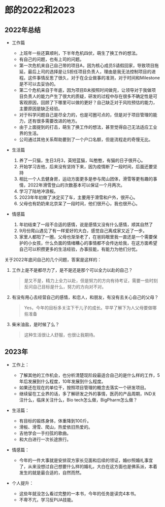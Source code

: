 # 郎的2022和2023

## 2022年总结

- 工作篇
  - 上班年一些还算顺利，下半年危机四伏，萌生了换工作的想法。
  - 有自己的问题，也有上司的问题。
  - 第一次危机来自己自己带的项目A，因为核心成员S请假回家，导致项目拖延，最后上司的选择是让S担任项目负责人，理由是我无法控制项目的进程。这件事情反思了很久，对于在企业做事的准测，对于时间和Milestone是不可以去妥协的。
  - 第二个危机来自于年底，因为项目B未按照时间做完，让领导对于我做项目负责人的能力产生了很大的质疑，研发的过程中存在很多不确定性是可客观原因，回顾了下哪里可以做的更好？自己缺乏对于风险预估的能力，主要原因是缺乏经验。
  - 对于科学问题自己是尽全力的，也是可圈可点的，但是对于项目管理的能力，还有很多需要改进的地方。
  - 由于上面提到的打击，萌生了换工作的想法，甚至觉得自己无法适应工业界的生活。
  - 公司通过其他关系帮助要到了一个户口名额，但是流程走的奇慢无比。

- 生活篇
  1. 养了一只猫，生日3月3，英短蓝猫，叫憨憨，有猫的日子很开心。
  2. 开始学习吉他，后来没有坚持下来，因为疫情断了一段时间，后面还要坚持
  3. 相比一个人去健身房，运动方面更多是参与爬山团体，滑雪等更有趣的事情，2022年滑雪登山的次数基本可以保证一个月两次。
  4. 学习了陆地冲浪板。
  5. 2023年年初做了决定买了车，主要用于滑雪和户外，很开心。
  6. 父母也有奶奶来北京呆了一段时间，他们很开心，我也很开心。

- 情感篇
  1. 年初结束了一段不合适的感情，说是感情又没有什么感情，顺其自然了
  2. 9月份爬山遇见了有一样爱好的大白，感觉自己离成家又近了一步。
  3. 家里人都阳了一圈，父母也渐渐老了，在爸妈眼里我一直还是一个需要保护的小女孩，什么负面的情绪糟心的事情都不会传达给我，在这方面希望自己可以积攒更多的生活经验，办事技能，有能力为他们分忧。

关于2022年底问自己的几个问题，答案是这样的：
1. 工作上是不是都尽力了，是不是还是那个可以全力以赴的自己？
    > 是又不是，精力上全力以赴，但是努力的方向有待考证，需要一些时刻反问自己目标是什么，努力的方向对不对。

2. 有没有用心去经营自己的感情，和恋人，和朋友，有没有去关心自己的父母？
    > Yes，今年的目标多关注下干儿子的成长。早早了解下为人父母要做哪些准备
3. 柴米油盐，是时候了么？
    > 这种生活很让人舒服，也很让我期待。

## 2023年

- 工作上：
  - 了解其他的工作机会，也分析清楚现阶段最适合自己的是什么样的工作，5年后发展到什么程度，10年发展到什么程度。
  - 如果还在现在的单位干，按照项目管理的概念去落实一个研发项目。
  - 继续留在工业界的话，多了解研发之外的事情，医药的产品周期，IND关注什么，临床关注什么，Bio tech怎么做，BigPharm怎么做？
     
- 生活篇：
  - 有目标的锻炼身体，体重降到100斤。
  - 滑板、滑雪、爬山，热爱依旧热爱的。
  - 吉他学会一手扫弦的歌曲。
  - 和大白进行一次长途旅行。

- 情感篇：
  - 今年的一件大事就是安排双方家长见面和后续的领证，婚纱照婚礼事宜了，从来没想过自己想要什么样的婚礼，大白在这方面也是佛系派，本着发生的就是最合适的，自然而然。

- 个人提升：
  - 这些年就没怎么看过完整的一本书，今年的任务是读完4本书。
  - 不卑不亢，学习反PUA技能。